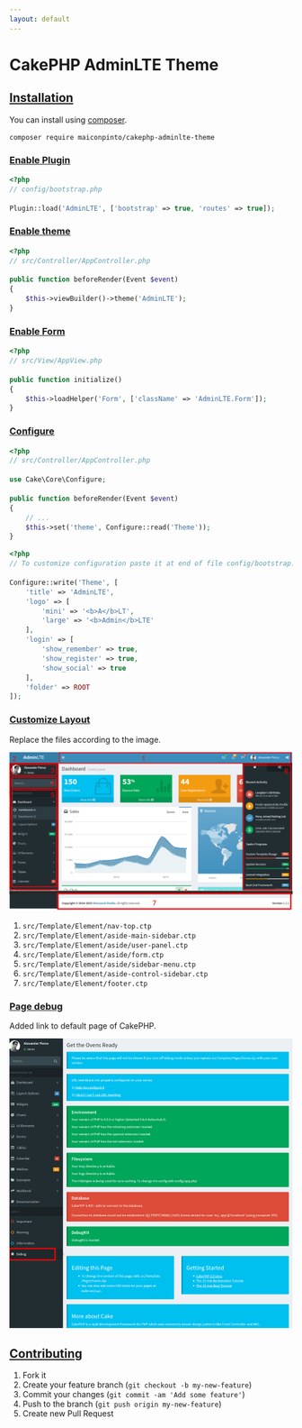 ```yaml
---
layout: default
---
```



# CakePHP AdminLTE Theme

## [Installation](/installation)

You can install using [composer](http://getcomposer.org).

```
composer require maiconpinto/cakephp-adminlte-theme
```

### [Enable Plugin](/enable-plugin)

```php
<?php
// config/bootstrap.php

Plugin::load('AdminLTE', ['bootstrap' => true, 'routes' => true]);
```

### [Enable theme](/enable-theme)

```php
<?php
// src/Controller/AppController.php

public function beforeRender(Event $event)
{
    $this->viewBuilder()->theme('AdminLTE');
}
```

### [Enable Form](/enable-form)

```php
<?php
// src/View/AppView.php

public function initialize()
{
    $this->loadHelper('Form', ['className' => 'AdminLTE.Form']);
}
```

### [Configure](/configure)

```php
<?php
// src/Controller/AppController.php

use Cake\Core\Configure;

public function beforeRender(Event $event)
{
    // ...
    $this->set('theme', Configure::read('Theme'));
}
```

```php
<?php
// To customize configuration paste it at end of file config/bootstrap.php

Configure::write('Theme', [
    'title' => 'AdminLTE',
    'logo' => [
        'mini' => '<b>A</b>LT',
        'large' => '<b>Admin</b>LTE'
    ],
    'login' => [
        'show_remember' => true,
        'show_register' => true,
        'show_social' => true
    ],
    'folder' => ROOT
]);
```

### [Customize Layout](/customize-layout)

Replace the files according to the image.

![Dashboard](images/dashboard.png)

1. `src/Template/Element/nav-top.ctp`
2. `src/Template/Element/aside-main-sidebar.ctp`
3. `src/Template/Element/aside/user-panel.ctp`
4. `src/Template/Element/aside/form.ctp`
5. `src/Template/Element/aside/sidebar-menu.ctp`
6. `src/Template/Element/aside-control-sidebar.ctp`
7. `src/Template/Element/footer.ctp`

### [Page debug](/page-debug)

Added link to default page of CakePHP.

![Page debug](images/page-debug.png)

## [Contributing](/contributing)

1. Fork it
2. Create your feature branch (`git checkout -b my-new-feature`)
3. Commit your changes (`git commit -am 'Add some feature'`)
4. Push to the branch (`git push origin my-new-feature`)
5. Create new Pull Request
